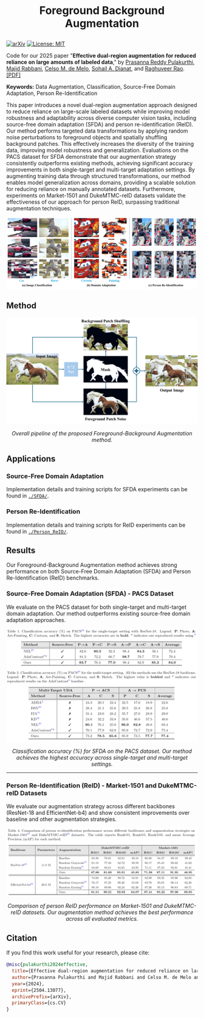 # <p align="center"> Foreground Background Augmentation </p>

[![arXiv](https://img.shields.io/badge/arXiv-2504.13077-b31b1b.svg)](https://arxiv.org/abs/2504.13077)
[![License: MIT](https://img.shields.io/badge/License-MIT-yellow.svg)](LICENSE)

Code for our 2025 paper "**Effective dual-region augmentation for reduced reliance on large amounts of labeled data**,"
by [Prasanna Reddy Pulakurthi](https://www.prasannapulakurthi.com/), [Majid Rabbani](https://www.rit.edu/directory/mxreee-majid-rabbani), [Celso M. de Melo](https://celsodemelo.net/), [Sohail A. Dianat](https://www.rit.edu/directory/sadeee-sohail-dianat), and [Raghuveer Rao](https://ieeexplore.ieee.org/author/37281258600). [[PDF]](https://arxiv.org/abs/2504.13077)

**Keywords:** Data Augmentation, Classification, Source-Free Domain Adaptation, Person Re-Identification

This paper introduces a novel dual-region augmentation approach designed to reduce reliance on large-scale labeled datasets while improving model robustness and adaptability across diverse computer vision tasks, including source-free domain adaptation (SFDA) and person re-identification (ReID). Our method performs targeted data transformations by applying random noise perturbations to foreground objects and spatially shuffling background patches. This effectively increases the diversity of the training data, improving model robustness and generalization. Evaluations on the PACS dataset for SFDA demonstrate that our augmentation strategy consistently outperforms existing methods, achieving significant accuracy improvements in both single-target and multi-target adaptation settings. By augmenting training data through structured transformations, our method enables model generalization across domains, providing a scalable solution for reducing reliance on manually annotated datasets. Furthermore, experiments on Market-1501 and DukeMTMC-reID datasets validate the effectiveness of our approach for person ReID, surpassing traditional augmentation techniques.

![examples](assets/examples.png)

## Method
![method](assets/method.png)
<p align="center"><i>Overall pipeline of the proposed Foreground-Background Augmentation method.</i></p>


## Applications

### Source-Free Domain Adaptation
Implementation details and training scripts for SFDA experiments can be found in [`./SFDA/`](./SFDA/).

### Person Re-Identification
Implementation details and training scripts for ReID experiments can be found in [`./Person_ReID/`](./Person_ReID/).

## Results

Our Foreground-Background Augmentation method achieves strong performance on both Source-Free Domain Adaptation (SFDA) and Person Re-Identification (ReID) benchmarks.

### Source-Free Domain Adaptation (SFDA) - PACS Dataset

We evaluate on the PACS dataset for both single-target and multi-target domain adaptation. Our method outperforms existing source-free domain adaptation approaches.

<p align="center">
  <img src="assets/SFDA.png" alt="SFDA Results" width="800"/>
</p>

<p align="center"><i>Classification accuracy (%) for SFDA on the PACS dataset. Our method achieves the highest accuracy across single-target and multi-target settings.</i></p>

---

### Person Re-Identification (ReID) - Market-1501 and DukeMTMC-reID Datasets

We evaluate our augmentation strategy across different backbones (ResNet-18 and EfficientNet-b4) and show consistent improvements over baseline and other augmentation strategies.

<p align="center">
  <img src="assets/Person-reid.png" alt="Person ReID Results" width="800"/>
</p>

<p align="center"><i>Comparison of person ReID performance on Market-1501 and DukeMTMC-reID datasets. Our augmentation method achieves the best performance across all evaluated metrics.</i></p>


## Citation
If you find this work useful for your research, please cite:

```bibtex
@misc{pulakurthi2024effective,
  title={Effective dual-region augmentation for reduced reliance on large amounts of labeled data},
  author={Prasanna Pulakurthi and Majid Rabbani and Celso M. de Melo and Sohail A. Dianat and Raghuveer Rao},
  year={2024},
  eprint={2504.13077},
  archivePrefix={arXiv},
  primaryClass={cs.CV}
}
